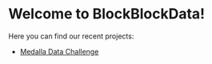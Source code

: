 # Welcome to BlockBlockData!

Here you can find our recent projects:

- [Medalla Data Challenge](https://blockblockdata.github.io/medalla-data-challenge/)

